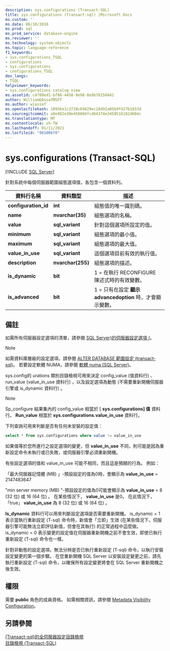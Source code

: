 ```yaml
---
description: sys.configurations (Transact-SQL)
title: sys.configurations (Transact-sql) |Microsoft Docs
ms.custom: ''
ms.date: 06/10/2016
ms.prod: sql
ms.prod_service: database-engine
ms.reviewer: ''
ms.technology: system-objects
ms.topic: language-reference
f1_keywords:
- sys.configurations_TSQL
- configurations
- sys.configurations
- configurations_TSQL
dev_langs:
- TSQL
helpviewer_keywords:
- sys.configurations catalog view
ms.assetid: c4709ed1-bf88-4458-9e98-8e9b78150441
author: WilliamDAssafMSFT
ms.author: wiassaf
ms.openlocfilehash: 10956e1c3738c64829ec18d92a05b9f427b1833d
ms.sourcegitcommit: a9e982e30e458866fcd64374e3458516182d604c
ms.translationtype: MT
ms.contentlocale: zh-TW
ms.lasthandoff: 01/11/2021
ms.locfileid: "98100670"
---
```

# <a name="sysconfigurations-transact-sql"></a>sys.configurations (Transact-SQL)
[!INCLUDE [SQL Server](../../includes/applies-to-version/sqlserver.md)]

  針對系統中每個伺服器範圍組態選項值，各包含一個資料列。  

|資料行名稱|資料類型|描述|  
|-----------------|---------------|-----------------|  
|**configuration_id**|**int**|組態值的唯一識別碼。|  
|**name**|**nvarchar(35)**|組態選項的名稱。|  
|**value**|**sql_variant**|針對這個選項所設定的值。|  
|**minimum**|**sql_variant**|組態選項的最小值。|  
|**maximum**|**sql_variant**|組態選項的最大值。|  
|**value_in_use**|**sql_variant**|這個選項目前有效的執行值。|  
|**description**|**nvarchar(255)**|組態選項的描述。|  
|**is_dynamic**|**bit**|1 = 在執行 RECONFIGURE 陳述式時的有效變數。|  
|**is_advanced**|**bit**|1 = 只有在設定 **顯示 advancedoption** 時，才會顯示變數。|  
  
 ## <a name="remarks"></a>備註
  如需所有伺服器設定選項的清單，請參閱 [SQL Server&#41;的伺服器設定選項 &#40;](../../database-engine/configure-windows/server-configuration-options-sql-server.md)。  
  
> [!NOTE]  
>  如需資料庫層級的設定選項，請參閱 [ALTER DATABASE 範圍設定 &#40;transact-sql&#41;](../../t-sql/statements/alter-database-scoped-configuration-transact-sql.md)。 若要設定軟體 NUMA，請參閱 [軟體 numa &#40;SQL Server&#41;](../../database-engine/configure-windows/soft-numa-sql-server.md)。  
 
sys.config的 urations 類別目錄檢視可用來決定 config_value (值資料行) 、run_value (value_in_use 資料行) ，以及設定選項為動態 (不需要重新開機伺服器引擎或 is_dynamic 資料行) 。

> [!NOTE]
> Sp_configure 結果集內的 config_value 相當於 [ **sys.configurations] 值** 資料行。 **Run_value** 相當於 **sys.configurations.value_in_use** 資料行。

下列查詢可用來判斷是否有任何未安裝的設定值：

```SQL
select * from sys.configurations where value != value_in_use
```

如果值等於您所進行之設定選項的變更，但 **value_in_use** 不同，則可能是因為重新設定命令未執行或已失敗，或伺服器引擎必須重新開機。

有些設定選項的值和 value_in_use 可能不相同，而且這是預期的行為。 例如：

「最大伺服器記憶體 (MB) 」-預設設定的值為0時，會顯示為 **value_in_use** = 2147483647<br>

"min server memory (MB) "-預設設定的值為0可能會顯示為 **value_in_use** = 8 (32 位) 或 16 (64 位) 。 在某些情況下， **value_in_use** 是0。 在此情況下，「true」 **value_in_use** 為 8 (32 位) 或 16 (64 位) 。


**Is_dynamic** 資料行可以用來判斷設定選項是否需要重新開機。 is_dynamic = 1 表示當執行重新設定 (T-sql) 命令時，新值會「立即」生效 (在某些情況下，伺服器引擎可能無法立即評估新值，但會在其執行) 的正常過程中這麼做。 is_dynamic = 0 表示變更的設定值在伺服器重新開機之前不會生效，即使已執行重新設定 (T-sql) 命令也一樣。

針對非動態的設定選項，無法分辨是否已執行重新設定 (T-sql) 命令，以執行安裝設定變更的第一個步驟。 在您重新開機 SQL Server 以安裝設定變更之前，請先執行重新設定 (T-sql) 命令，以確保所有設定變更將會在 SQL Server 重新開機之後生效。 
 
 
## <a name="permissions"></a>權限  
 需要 **public** 角色的成員資格。 如需相關資訊，請參閱 [Metadata Visibility Configuration](../../relational-databases/security/metadata-visibility-configuration.md)。  
  
## <a name="see-also"></a>另請參閱  
 [&#40;Transact-sql&#41;的全伺服器設定目錄檢視 ](../../relational-databases/system-catalog-views/server-wide-configuration-catalog-views-transact-sql.md)   
 [目錄檢視 &#40;Transact-SQL&#41;](../../relational-databases/system-catalog-views/catalog-views-transact-sql.md)  
  
  

